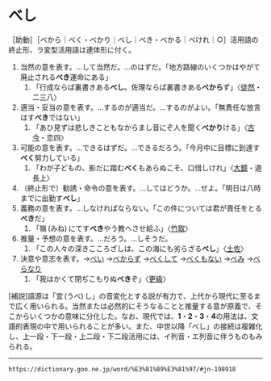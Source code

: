 # べし
［助動］［べから｜べく・べかり｜べし｜べき・べかる｜べけれ｜○］活用語の終止形、ラ変型活用語は連体形に付く。
1.  当然の意を表す。…して当然だ。…のはずだ。「地方路線のいくつかはやがて廃止される**べき**運命にある」    
    1.  「行成ならば裏書きある**べし**。佐理ならば裏書きある**べから**ず」〈[徒然](https://dictionary.goo.ne.jp/word/%E5%BE%92%E7%84%B6%E8%8D%89/#jn-148773)・二三八〉
2.  適当・妥当の意を表す。…するのが適当だ。…するのがよい。「無責任な放言はす**べき**ではない」    
    1.  「あひ見ずは悲しきこともなからまし音にぞ人を聞く**べかり**ける」〈[古今](https://dictionary.goo.ne.jp/word/%E5%8F%A4%E4%BB%8A%E5%92%8C%E6%AD%8C%E9%9B%86/#jn-76609)・恋四〉
3. 可能の意を表す。…できるはずだ。…できるだろう。「今月中に目標に到達す**べく**努力している」    
    1.  「わが子どもの、影だに踏む**べく**もあらぬこそ、口惜しけれ」〈[大鏡](https://dictionary.goo.ne.jp/word/%E5%A4%A7%E9%8F%A1/#jn-28359)・道長上〉
4. （終止形で）勧誘・命令の意を表す。…してはどうか。…せよ。「明日は八時までに出勤す**べし**」
5. 義務の意を表す。…しなければならない。「この件については君が責任をとる**べき**だ」    
    1.  「嶺 (みね) にてす**べき**やう教へさせ給ふ」〈[竹取](https://dictionary.goo.ne.jp/word/%E7%AB%B9%E5%8F%96%E7%89%A9%E8%AA%9E/#jn-136133)〉
6. 推量・予想の意を表す。…だろう。…しそうだ。    
    1.  「この人々の深きこころざしは、この海にも劣らざる**べし**」〈[土佐](https://dictionary.goo.ne.jp/word/%E5%9C%9F%E4%BD%90%E6%97%A5%E8%A8%98/#jn-158702)〉
7. 決意や意志を表す。→[べい](https://dictionary.goo.ne.jp/word/%E3%81%B9%E3%81%84/#jn-197959) →[べからず](https://dictionary.goo.ne.jp/word/%E3%81%B9%E3%81%8B%E3%82%89%E3%81%9A/#jn-198725) →[べくして](https://dictionary.goo.ne.jp/word/%E3%81%B9%E3%81%8F%E3%81%97%E3%81%A6/#jn-198843) →[べくもない](https://dictionary.goo.ne.jp/word/%E3%81%B9%E3%81%8F%E3%82%82%E3%81%AA%E3%81%84/#jn-198872) →[べみ](https://dictionary.goo.ne.jp/word/%E3%81%B9%E3%81%BF/#jn-199666) →[べらなり](https://dictionary.goo.ne.jp/word/%E3%81%B9%E3%82%89%E3%81%AA%E3%82%8A/#jn-199726)    
    1.  「我はかくて閉ぢこもりぬ**べき**ぞ」〈[更級](https://dictionary.goo.ne.jp/word/%E6%9B%B4%E7%B4%9A%E6%97%A5%E8%A8%98/#jn-89568)〉
        

\[補説\]語源は「宜 (うべ) し」の音変化とする説が有力で、上代から現代に至るまで広く用いられる。当然または必然的にそうなることと推量する意が原義で、そこからいくつかの意味に分化した。なお、現代では、**1**・**2**・**3**・**4**の用法は、文語的表現の中で用いられることが多い。また、中世以降「べし」の接続は複雑化し、上一段・下一段・上二段・下二段活用には、イ列音・エ列音に伴うものもみられる。

---
`https://dictionary.goo.ne.jp/word/%E3%81%B9%E3%81%97/#jn-198918`